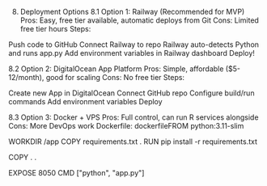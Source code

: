 8. Deployment Options
8.1 Option 1: Railway (Recommended for MVP)
Pros: Easy, free tier available, automatic deploys from Git
Cons: Limited free tier hours
Steps:

Push code to GitHub
Connect Railway to repo
Railway auto-detects Python and runs app.py
Add environment variables in Railway dashboard
Deploy!

8.2 Option 2: DigitalOcean App Platform
Pros: Simple, affordable ($5-12/month), good for scaling
Cons: No free tier
Steps:

Create new App in DigitalOcean
Connect GitHub repo
Configure build/run commands
Add environment variables
Deploy

8.3 Option 3: Docker + VPS
Pros: Full control, can run R services alongside
Cons: More DevOps work
Dockerfile:
dockerfileFROM python:3.11-slim

WORKDIR /app
COPY requirements.txt .
RUN pip install -r requirements.txt

COPY . .

EXPOSE 8050
CMD ["python", "app.py"]